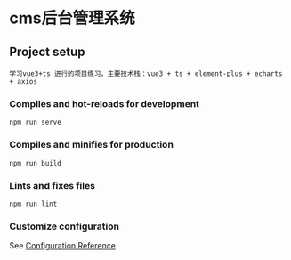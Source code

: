 # cms后台管理系统

## Project setup

```
学习vue3+ts 进行的项目练习，主要技术栈：vue3 + ts + element-plus + echarts + axios
```

### Compiles and hot-reloads for development

```
npm run serve
```

### Compiles and minifies for production

```
npm run build
```

### Lints and fixes files

```
npm run lint
```

### Customize configuration

See [Configuration Reference](https://cli.vuejs.org/config/).
